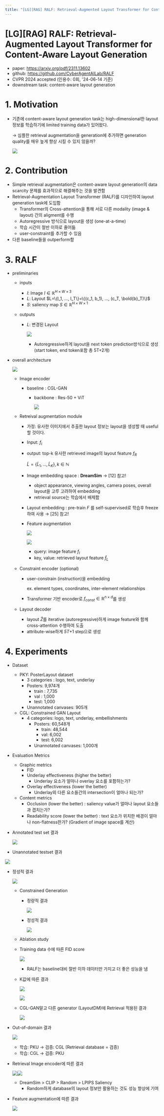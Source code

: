 ```yaml
---
title: "[LG][RAG] RALF: Retrieval-Augmented Layout Transformer for Content-Aware Layout Generation"
---
```

# [LG][RAG] RALF: Retrieval-Augmented Layout Transformer for Content-Aware Layout Generation

- paper: https://arxiv.org/pdf/2311.13602
- github: https://github.com/CyberAgentAILab/RALF
- CVPR 2024 accepted (인용수: 0회, '24-06-14 기준)
- downstream task: content-aware layout generation

# 1. Motivation

- 기존에 content-aware layout generation task는 high-dimensional한 layout 정보를 학습하기에 limited training data가 있어왔다.

  $\to$ 심플한 retrieval augmentation을 generation에 추가하면 generation quality를 매우 높게 향상 시킬 수 있지 않을까?

  ![](../images/2024-06-14/image-20240614105339675.png)	

# 2. Contribution

- Simple retrieval augmentation은 content-aware layout generation의 data scarcity 문제를 효과적으로 해결해주는 것을 발견함
- Retrieval-Augmentation Layout Transformer (RALF)를 디자인하여 layout generation task에 도입함
  - Transformer의 Cross-attention을 통해 서로 다른 modality (image & layout) 간의 aligment를 수행
  - Autoregressive 방식으로 layout을 생성 (one-at-a-time)
  - 학습 시간이 절반 이하로 줄어듦
  - user-constraint를 추가할 수 있음
- 다른 baseline들을 outperform함

# 3. RALF

- preliminaries

  - inputs

    - *I*: Image $I \in \mathbb{R}^{H \times W \times 3}$
    - *L*: Layout $L=\{l_1, ..., l_T\}=\{(c_1, b_1), ..., (c_T, \bold{b}_T)\}$
    - *S*: saliency map $S \in \mathbb{R}^{H \times W \times 1}$​

  - outputs

    - *L*: 변경된 Layout

      ![](../images/2024-06-14/image-20240614130545761.png)

      - Autoregressive하게 layout을 next token prediction방식으로 생성 (start token, end token포함 총 5T+2개)

- overall architecture

  ![](../images/2024-06-14/image-20240614112910212.png)

  - Image encoder

    - baseline : CGL-GAN

      - backbone : Res-50 + ViT

        ![](../images/2024-06-14/image-20240614130753582.png)

  - Retreival augmentation module

    - 가정: 유사한 이미지에서 추출한 layout 정보는 layout을 생성할 때 useful할 것이다.

    - Input: $f_I$​​

    - output: top-k 유사한 retrieved image의 layout feature $f_R$​

      $\tilde{L}=\{\tilde{L}_1, ..., \tilde{L}_K\}, k \in \mathbb{N}$​

    - Image embedding space : **DreamSim**  $\to$​ [12] 참고! 

      - object appearance, viewing angles, camera poses, overall layout을 고루 고려하여 embedding
      - retrieval source는 학습에서 배제함

    - Layout embedding : pre-train *F* 를 self-supervised로 학습후 freeze하여 사용 $\to$​ [25] 참고!

    - Feature augmentation

      ![](../images/2024-06-14/image-20240614131728950.png)

      ![](../images/2024-06-14/image-20240614131739178.png)

      - query: image feature $f_I$
      - key, value: retrieved layout feature $\tilde{f}_L$

  - Constraint encoder (optional)

    - user-constrain (instruction)을 embedding

      ex. element types, coordinates, inter-element relationships

    - Transformer 기반 encoder로 $f_{const} \in \mathbb{R}^{n \times d}$를 생성

  - Layout decoder

    - layout $\hat{Z}$를 iterative (autoregressive)하게 image feature와 함께 cross-attention 수행하여 도출
    - attribute-wise하게 *5T*+1 step으로 생성

# 4. Experiments

- Dataset
  - PKY: PosterLayout dataset
    - 3 categories : logo, text, underlay
    - Posters: 9,974개
      - train : 7,735
      - val : 1,000
      - test: 1,000
    - Unannotated canvases: 905개
  - CGL: Constrained GAN Layout
    - 4 categories: logo, text, underlay, embellishments
      - Posters: 60,548개
        - train: 48,544
        - val: 6,002
        - test: 6,002
      - Unannotated canvases: 1,000개

- Evaluation Metrics

  - Graphic metrics
    - FID
    - Underlay effectiveness (higher the better)
      - Underlay 요소가 얼마나 overlay 요소를 포함하는가?
    - Overlay effectiveness (lower the better)
      - Underlay외 다른 요소들간의 intersection이 얼마나 되는가?
  - Content metrics
    - Occlusion (lower the better) : saliency value가 얼마나 layout 요소들과 겹치는가?
    - Readability score (lower the better) : text 요소가 위치한 배경이 얼마나 non-flatness한가? (Gradient of image space를 계산)

- Annotated test set 결과

  ![](../images/2024-06-14/image-20240614141947976.png)

-  Unannotated testset 결과

![](../images/2024-06-14/image-20240614142017495.png)

- 정성적 결과

  ![](../images/2024-06-14/image-20240614142930816.png)

  - Constrained Generation

    - 정량적 결과

      ![](../images/2024-06-14/image-20240614143341766.png)

    - 정성적 결과

      ![](../images/2024-06-14/image-20240614143411293.png)

  - Ablation study

  - Training data 수에 따른 FID score

    ![](../images/2024-06-14/image-20240614142957046.png)

    - RALF는 baseline대비 절반 이하 데이터만 가지고 더 좋은 성능을 냄

  - K값에 따른 결과

    ![](../images/2024-06-14/image-20240614143101304.png)

    ![](../images/2024-06-14/image-20240614143124862.png)

  - CGL-GAN말고 다른 generator (LayoutDM)에 Retrieval 적용된 결과

    ![](../images/2024-06-14/image-20240614143200535.png)

- Out-of-domain 결과

  ![](../images/2024-06-14/image-20240614143300659.png)

  - 학습: PKU $\to$ 검증: CGL (Retrieval database = 검증)
  - 학습: CGL $\to$ 검증: PKU

- Retrieval Image encoder에 따른 결과

  ![](../images/2024-06-14/image-20240614143452607.png)![](../images/2024-06-14/image-20240614143524084.png)

  - DreamSim > CLIP > Random > LPIPS  Saliency
    - Random하게 database의 layout 정보만 활용하는 것도 성능 향상에 기여

- Feature augmentation에 따른 결과

  ![](../images/2024-06-14/image-20240614143605730.png)
